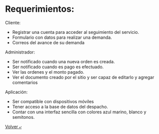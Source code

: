 # Requerimientos:

Cliente:
- Registrar una cuenta para acceder al seguimiento del servicio.
- Formulario con datos para realizar una demanda.
- Correos del avance de su demanda

Administrador: 
- Ser notificado cuando una nueva orden es creada.
- Ser notificado cuando es pago es efectuado.
- Ver las ordenes y el monto pagado.
- Ver el documento creado por el sitio y ser capaz de editarlo y agregar comentarios

Aplicación:
- Ser compatible con dispositivos móviles
- Tener acceso a la base de datos del despacho.
- Contar con una interfaz sencilla con colores azul marino, blanco y semitonos.

[Volver &ldca;](/README.md "Regresar a página anterior")
